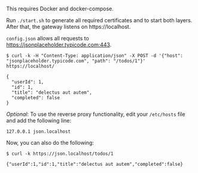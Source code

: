 This requires Docker and docker-compose.

Run `./start.sh` to generate all required certificates and to start both layers. After that, the gateway listens on https://localhost.

`config.json` allows all requests to https://jsonplaceholder.typicode.com:443.

```
$ curl -k -H "Content-Type: application/json" -X POST -d '{"host": "jsonplaceholder.typicode.com", "path": "/todos/1"}' https://localhost/

{
  "userId": 1,
  "id": 1,
  "title": "delectus aut autem",
  "completed": false
}
```

*Optional*: To use the reverse proxy functionality, edit your `/etc/hosts` file and add the following line:

```
127.0.0.1 json.localhost
```

Now, you can also do the following:

```
$ curl -k https://json.localhost/todos/1

{"userId":1,"id":1,"title":"delectus aut autem","completed":false}
```
